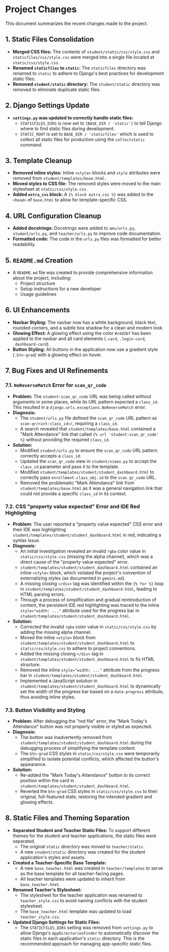 # Project Changes

This document summarizes the recent changes made to the project.

## 1. Static Files Consolidation

-   **Merged CSS files:** The contents of `student/static/css/style.css` and `staticfiles/css/style.css` were merged into a single file located at `static/css/style.css`.
-   **Renamed `staticfiles` to `static`:** The `staticfiles` directory was renamed to `static` to adhere to Django's best practices for development static files.
-   **Removed `student/static` directory:** The `student/static` directory was removed to eliminate duplicate static files.

## 2. Django Settings Update

-   **`settings.py` was updated to correctly handle static files:**
    -   `STATICFILES_DIRS` is now set to `[BASE_DIR / 'static']` to tell Django where to find static files during development.
    -   `STATIC_ROOT` is set to `BASE_DIR / 'staticfiles'` which is used to collect all static files for production using the `collectstatic` command.

## 3. Template Cleanup

-   **Removed inline styles:** Inline `<style>` blocks and `style` attributes were removed from `student/templates/base.html`.
-   **Moved styles to CSS file:** The removed styles were moved to the main stylesheet at `static/css/style.css`.
-   **Added `extra_css` block:** A `{% block extra_css %}` was added to the `<head>` of `base.html` to allow for template-specific CSS.

## 4. URL Configuration Cleanup

-   **Added docstrings:** Docstrings were added to `ams/urls.py`, `student/urls.py`, and `teacher/urls.py` to improve code documentation.
-   **Formatted code:** The code in the `urls.py` files was formatted for better readability.

## 5. `README.md` Creation

-   A `README.md` file was created to provide comprehensive information about the project, including:
    -   Project structure
    -   Setup instructions for a new developer
    -   Usage guidelines

## 6. UI Enhancements

-   **Navbar Styling:** The navbar now has a white background, black text, rounded corners, and a subtle box shadow for a clean and modern look.
-   **Glowing Effect:** A glowing effect using the color `#cdd2bf` has been applied to the navbar and all card elements (`.card`, `.login-card`, `.dashboard-card`).
-   **Button Styling:** All buttons in the application now use a gradient style (`.btn-grad`) with a glowing effect on hover.

## 7. Bug Fixes and UI Refinements

### 7.1. `NoReverseMatch` Error for `scan_qr_code`

-   **Problem:** The `student:scan_qr_code` URL was being called without arguments in some places, while its URL pattern expected a `class_id`. This resulted in a `django.urls.exceptions.NoReverseMatch` error.
-   **Diagnosis:**
    -   The `student/urls.py` file defined the `scan_qr_code` URL pattern as `scan-qr/<int:class_id>/`, requiring a `class_id`.
    -   A search revealed that `student/templates/base.html` contained a "Mark Attendance" link that called `{% url 'student:scan_qr_code' %}` without providing the required `class_id`.
-   **Solution:**
    -   Modified `student/urls.py` to ensure the `scan_qr_code` URL pattern correctly accepts a `class_id`.
    -   Updated the `scan_qr_code` view in `student/views.py` to accept the `class_id` parameter and pass it to the template.
    -   Modified `student/templates/student/student_dashboard.html` to correctly pass `enrollment.class_obj.id` to the `scan_qr_code` URL.
    -   Removed the problematic "Mark Attendance" link from `student/templates/base.html` as it was a general navigation link that could not provide a specific `class_id` in its context.

### 7.2. CSS "property value expected" Error and IDE Red Highlighting

-   **Problem:** The user reported a "property value expected" CSS error and their IDE was highlighting `student/templates/student/student_dashboard.html` in red, indicating a syntax issue.
-   **Diagnosis:**
    -   An initial investigation revealed an invalid `rgba` color value in `static/css/style.css` (missing the alpha channel), which was a direct cause of the "property value expected" error.
    -   `student/templates/student/student_dashboard.html` contained an inline `<style>` block, which violated the project's convention of externalizing styles (as documented in `gemini.md`).
    -   A missing closing `</div>` tag was identified within the `{% for %}` loop in `student/templates/student/student_dashboard.html`, leading to HTML parsing errors.
    -   Through a process of simplification and gradual reintroduction of content, the persistent IDE red highlighting was traced to the inline `style="width: ..."` attribute used for the progress bar in `student/templates/student/student_dashboard.html`.
-   **Solution:**
    -   Corrected the invalid `rgba` color value in `static/css/style.css` by adding the missing alpha channel.
    -   Moved the inline `<style>` block from `student/templates/student/student_dashboard.html` to `static/css/style.css` to adhere to project conventions.
    -   Added the missing closing `</div>` tag in `student/templates/student/student_dashboard.html` to fix HTML structure.
    -   Removed the inline `style="width: ..."` attribute from the progress bar in `student/templates/student/student_dashboard.html`.
    -   Implemented a JavaScript solution in `student/templates/student/student_dashboard.html` to dynamically set the width of the progress bar based on a `data-progress` attribute, thus avoiding inline styles.

### 7.3. Button Visibility and Styling

-   **Problem:** After debugging the "red file" error, the "Mark Today's Attendance" button was not properly visible or styled as expected.
-   **Diagnosis:**
    -   The button was inadvertently removed from `student/templates/student/student_dashboard.html` during the debugging process of simplifying the template content.
    -   The `btn-grad` CSS styles in `static/css/style.css` were temporarily simplified to isolate potential conflicts, which affected the button's appearance.
-   **Solution:**
    -   Re-added the "Mark Today's Attendance" button to its correct position within the card in `student/templates/student/student_dashboard.html`.
    -   Reverted the `btn-grad` CSS styles in `static/css/style.css` to their original, full-featured state, restoring the intended gradient and glowing effects.

## 8. Static Files and Theming Separation

-   **Separated Student and Teacher Static Files:** To support different themes for the student and teacher applications, the static files were separated.
    -   The original `static` directory was moved to `teacher/static`.
    -   A new `student/static` directory was created for the student application's styles and assets.
-   **Created a Teacher-Specific Base Template:**
    -   A new `base_teacher.html` was created in `teacher/templates` to serve as the base template for all teacher-facing pages.
    -   All teacher templates were updated to inherit from `base_teacher.html`.
-   **Renamed Teacher's Stylesheet:**
    -   The stylesheet for the teacher application was renamed to `teacher_style.css` to avoid naming conflicts with the student stylesheet.
    -   The `base_teacher.html` template was updated to load `teacher_style.css`.
-   **Updated Django Settings for Static Files:**
    -   The `STATICFILES_DIRS` setting was removed from `settings.py` to allow Django's `AppDirectoriesFinder` to automatically discover the static files in each application's `static` directory. This is the recommended approach for managing app-specific static files.
